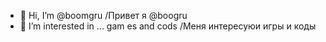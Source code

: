- 👋 Hi, I’m @boomgru /Привет я @boogru
- 👀 I’m interested in ... gam es and cods /Меня интересуюи игры и коды


